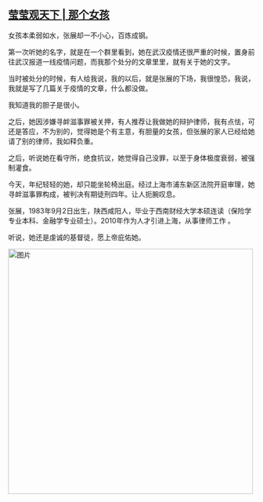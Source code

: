 <!--1609190079000-->
[莹莹观天下 | 那个女孩](https://chinadigitaltimes.net/chinese/2020/12/%e8%8e%b9%e8%8e%b9%e8%a7%82%e5%a4%a9%e4%b8%8b-%e9%82%a3%e4%b8%aa%e5%a5%b3%e5%ad%a9/)
------

<p>女孩本柔弱如水，张展却一不小心，百炼成钢。</p><p>第一次听她的名字，就是在一个群里看到，她在武汉疫情还很严重的时候，置身前往武汉报道一线疫情问题，而我那个处分的文章里里，就有关于她的文字。</p><p>当时被处分的时候，有人给我说，我的以后，就是张展的下场，我很惶恐，我说，我就是写了几篇关于疫情的文章，什么都没做。</p><p>我知道我的胆子是很小。</p><p>之后，她因涉嫌寻衅滋事罪被关押，有人推荐让我做她的辩护律师，我有点怯，可还是答应，不为别的，觉得她是个有主意，有胆量的女孩，但张展的家人已经给她请了别的律师，我如释负重。</p><p>之后，听说她在看守所，绝食抗议，她觉得自己没罪，以至于身体极度衰弱，被强制灌食。</p><p>今天，年纪轻轻的她，却只能坐轮椅出庭。经过上海市浦东新区法院开庭审理，她寻衅滋事罪构成，被判决有期徒刑四年。让人扼腕叹息。</p><p>张展，1983年9月2日出生，陕西咸阳人，毕业于西南财经大学本硕连读（保险学专业本科、金融学专业硕士）。2010年作为人才引进上海，从事律师工作 。</p><p>听说，她还是虔诚的基督徒，愿上帝庇佑她。</p><p><img src="https://chinadigitaltimes.net/chinese/files/2020/12/post-660826-5fea4ac2ade6f." alt="图片" width="500" class="aligncenter"></p>
